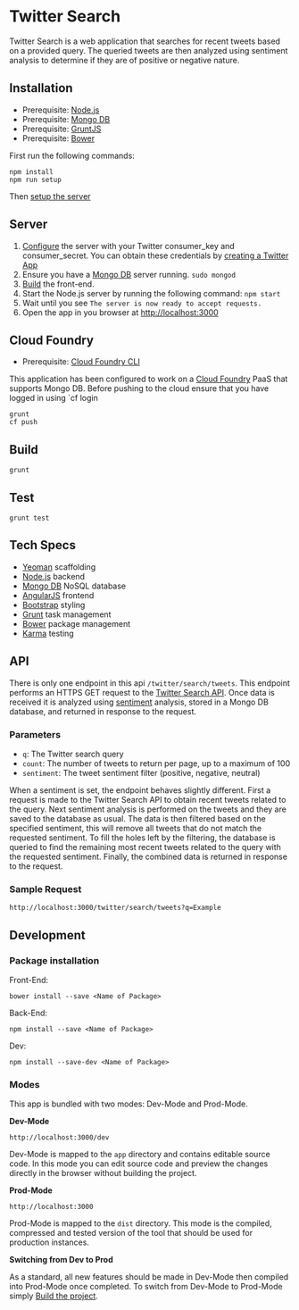 # Twitter Search

Twitter Search is a web application that searches for recent tweets based on a provided query. The queried tweets are then analyzed using sentiment analysis to determine if they are of positive or negative nature.  


## Installation

* Prerequisite: [Node.js](https://nodejs.org/en/) 
* Prerequisite: [Mongo DB](https://docs.mongodb.org/manual/installation/) 
* Prerequisite: [GruntJS](http://gruntjs.com/getting-started) 
* Prerequisite: [Bower](http://bower.io/#install-bower)  

First run the following commands:

```
npm install 
npm run setup
```

Then [setup the server](https://github.com/maxcarter/TwitterSearch#server)

## Server

1. [Configure](https://github.com/maxcarter/TwitterSearch/blob/master/server/config.js) the server with your Twitter consumer_key and consumer_secret. You can obtain these credentials by [creating a Twitter App](https://apps.twitter.com/)
2. Ensure you have a [Mongo DB](https://docs.mongodb.org/manual/installation/) server running. `sudo mongod`
3. [Build](https://github.com/maxcarter/TwitterSearch#build) the front-end.
4. Start the Node.js server by running the following command: `npm start`
5. Wait until you see `The server is now ready to accept requests.`
6. Open the app in you browser at [http://localhost:3000](http://localhost:3000)

## Cloud Foundry

* Prerequisite: [Cloud Foundry CLI](https://github.com/cloudfoundry/cli)

This application has been configured to work on a [Cloud Foundry](https://www.cloudfoundry.org/) PaaS that supports Mongo DB. Before pushing to the cloud ensure that you have logged in using `cf login

```
grunt
cf push
```

## Build

```
grunt
```

## Test

```
grunt test
```

## Tech Specs

* [Yeoman](http://yeoman.io/) scaffolding
* [Node.js](https://nodejs.org/en/) backend
* [Mongo DB](https://www.mongodb.org/) NoSQL database
* [AngularJS](https://angularjs.org/) frontend
* [Bootstrap](http://getbootstrap.com/) styling
* [Grunt](http://gruntjs.com/) task management 
* [Bower](http://bower.io/) package management
* [Karma](https://karma-runner.github.io/0.13/index.html) testing

## API

There is only one endpoint in this api `/twitter/search/tweets`. This endpoint performs an HTTPS GET request to the [Twitter Search API](https://dev.twitter.com/rest/reference/get/search/tweets). Once data is received it is analyzed using [sentiment](https://github.com/thisandagain/sentiment) analysis, stored in a Mongo DB database, and returned in response to the request.

### Parameters
* `q`: The Twitter search query
* `count`: The number of tweets to return per page, up to a maximum of 100
* `sentiment`: The tweet sentiment filter (positive, negative, neutral)

When a sentiment is set, the endpoint behaves slightly different. First a request is made to the Twitter Search API to obtain recent tweets related to the query. Next sentiment analysis is performed on the tweets and they are saved to the database as usual. The data is then filtered based on the specified sentiment, this will remove all tweets that do not match the requested sentiment. To fill the holes left by the filtering, the database is queried to find the remaining most recent tweets related to the query with the requested sentiment. Finally, the combined data is returned in response to the request.

### Sample Request
```
http://localhost:3000/twitter/search/tweets?q=Example
```

## Development

### Package installation

Front-End: 

```
bower install --save <Name of Package>
```

Back-End:


```
npm install --save <Name of Package>
```

Dev:


```
npm install --save-dev <Name of Package>
```

### Modes

This app is bundled with two modes: Dev-Mode and Prod-Mode. 

**Dev-Mode**


`http://localhost:3000/dev`


Dev-Mode is mapped to the `app` directory and contains editable source code. In this mode you can edit source code and preview the changes directly in the browser without building the project.


**Prod-Mode**


`http://localhost:3000`


Prod-Mode is mapped to the `dist` directory. This mode is the compiled, compressed and tested version of the tool that should be used for production instances. 


**Switching from Dev to Prod**

As a standard, all new features should be made in Dev-Mode then compiled into Prod-Mode once completed. To switch from Dev-Mode to Prod-Mode simply [Build the project](https://github.com/maxcarter/TwitterSearch#build).





